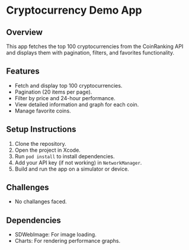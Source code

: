 # Cryptocurrency Demo App

## Overview
This app fetches the top 100 cryptocurrencies from the CoinRanking API and displays them with pagination, filters, and favorites functionality.

## Features
- Fetch and display top 100 cryptocurrencies.
- Pagination (20 items per page).
- Filter by price and 24-hour performance.
- View detailed information and graph for each coin.
- Manage favorite coins.

## Setup Instructions
1. Clone the repository.
2. Open the project in Xcode.
3. Run `pod install` to install dependencies.
4. Add your API key (if not working) in `NetworkManager`.
5. Build and run the app on a simulator or device.

## Challenges
- No challanges faced.

## Dependencies
- SDWebImage: For image loading.
- Charts: For rendering performance graphs.

